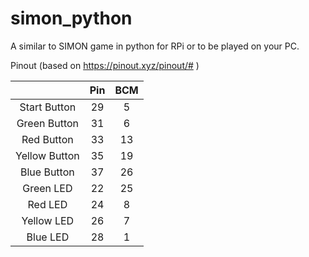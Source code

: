 # simon_python
A similar to SIMON game in python for RPi or to be played on your PC.

Pinout (based on https://pinout.xyz/pinout/# )

| |Pin| BCM|
|:---:|:---:|:---:|
|Start Button|29|5|
|Green Button|31|6|
|Red Button|33|13|
|Yellow Button|35|19|
|Blue Button|37|26|
|Green LED|22|25|
|Red LED|24|8|
|Yellow LED|26|7|
|Blue LED|28|1|
